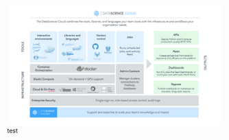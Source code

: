 ![Platform Visual](https://raw.githubusercontent.com/timrizzi81/v2_demos/master/Platform%20Visual.png)test